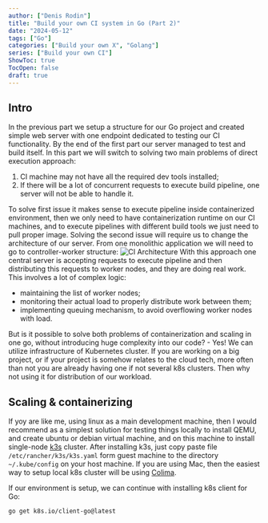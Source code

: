 ```yaml
---
author: ["Denis Rodin"]
title: "Build your own CI system in Go (Part 2)"
date: "2024-05-12"
tags: ["Go"]
categories: ["Build your own X", "Golang"]
series: ["Build your own CI"]
ShowToc: true
TocOpen: false
draft: true
---
```


## Intro

In the previous part we setup a structure for our Go project and created simple web server with one endpoint dedicated to testing our CI functionality. By the end of the first part our server managed to test and build itself. In this part we will switch to solving two main problems of direct execution approach: 

1) CI machine may not have all the required dev tools installed;
1) If there will be a lot of concurrent requests to execute build pipeline, one server will not be able to handle it.

To solve first issue it makes sense to execute pipeline inside containerized environment, then we only need to have containerization runtime on our CI machines, and to execute pipelines with different build tools we just need to pull proper image. Solving the second issue will require us to change the architecture of our server. From one monolithic application we will need to go to controller-worker structure:
![CI Architecture](/images/ci-workers.png)
With this approach one central server is accepting requests to execute pipeline and then distributing this requests to worker nodes, and they are doing real work. This involves a lot of complex logic:
- maintaining the list of worker nodes;
- monitoring their actual load to properly distribute work between them;
- implementing queuing mechanism, to avoid overflowing worker nodes with load.

But is it possible to solve both problems of containerization and scaling in one go, without introducing huge complexity into our code? - Yes! We can utilize infrastructure of Kubernetes cluster. If you are working on a big project, or if your project is somehow relates to the cloud tech, more often than not you are already having one if not several k8s clusters. Then why not using it for distribution of our workload.

## Scaling & containerizing

If yoy are like me, using linux as a main development machine, then I would recommend as a simplest solution for testing things locally to install QEMU, and create ubuntu or debian virtual machine, and on this machine to install single-node [k3s](https://docs.k3s.io/quick-start) cluster. After installing k3s, just copy paste file `/etc/rancher/k3s/k3s.yaml` form guest machine to the directory `~/.kube/config` on your host machine. If you are using Mac, then the easiest way to setup local k8s cluster will be using [Colima](https://github.com/abiosoft/colima).

If our environment is setup, we can continue with installing k8s client for Go:
```bash
go get k8s.io/client-go@latest
```

